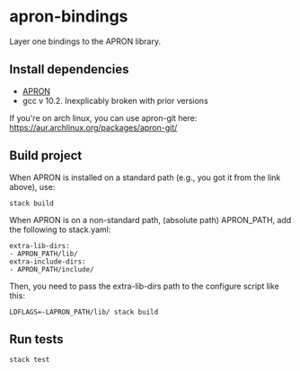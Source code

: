 # apron-bindings

Layer one bindings to the APRON library. 

## Install dependencies

- [APRON](https://github.com/antoinemine/apron)
- gcc v 10.2. Inexplicably broken with prior versions

If you're on arch linux, you can use apron-git here:
https://aur.archlinux.org/packages/apron-git/

## Build project

When APRON is installed on a standard path (e.g., you got it from the link above), use:

```
stack build
```

When APRON is on a non-standard path, (absolute path) APRON_PATH,
add the following to stack.yaml:

```
extra-lib-dirs:
- APRON_PATH/lib/
extra-include-dirs:
- APRON_PATH/include/
```

Then, you need to pass the extra-lib-dirs path to the configure script like this:

```
LDFLAGS=-LAPRON_PATH/lib/ stack build
```

## Run tests

```
stack test
```